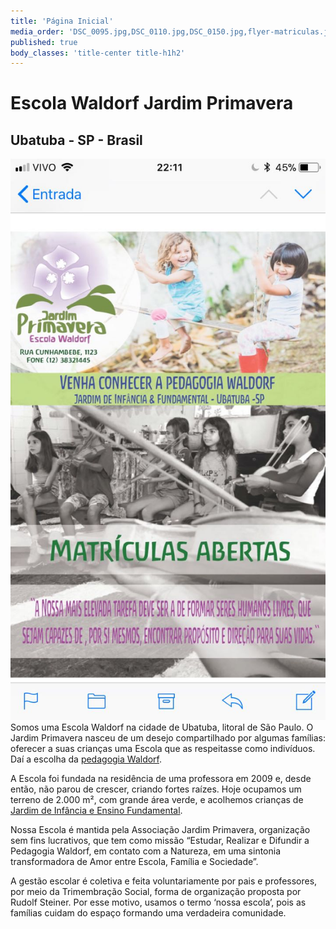 ```yaml
---
title: 'Página Inicial'
media_order: 'DSC_0095.jpg,DSC_0110.jpg,DSC_0150.jpg,flyer-matriculas.jpeg'
published: true
body_classes: 'title-center title-h1h2'
---
```


# Escola Waldorf Jardim Primavera
## Ubatuba - SP - Brasil

![](flyer-matriculas.jpeg?cropZoom=200,200) Somos uma Escola Waldorf na cidade de Ubatuba, litoral de São Paulo. O Jardim Primavera nasceu de um desejo compartilhado por algumas famílias: oferecer a suas crianças uma Escola que as respeitasse como indivíduos. Daí a escolha da [pedagogia Waldorf](http://jardimprimavera.envs.subutai.cloud/pedagogia-waldorf).

A Escola foi fundada na residência de uma professora em 2009 e, desde então, não parou de crescer, criando fortes raízes. Hoje ocupamos um terreno de 2.000 m², com grande área verde, e acolhemos crianças de [Jardim de Infância e Ensino Fundamental](http://jardimprimavera.envs.subutai.cloud/pt-br/vida-escolar).

Nossa Escola é mantida pela Associação Jardim Primavera, organização sem fins lucrativos, que tem como missão “Estudar, Realizar e Difundir a Pedagogia Waldorf, em contato com a Natureza, em uma sintonia transformadora de Amor entre Escola, Família e Sociedade”.

A gestão escolar é coletiva e feita voluntariamente por pais e professores, por meio da Trimembração Social, forma de organização proposta por Rudolf Steiner. Por esse motivo, usamos o termo ‘nossa escola’, pois as famílias cuidam do espaço formando uma verdadeira comunidade.

